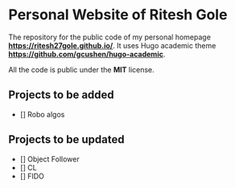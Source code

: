 # Personal Website of Ritesh Gole

The repository for the public code of my personal homepage **https://ritesh27gole.github.io/**. It uses Hugo academic theme **https://github.com/gcushen/hugo-academic**.

All the code is public under the **MIT** license. 

## Projects to be added
- [] Robo algos

## Projects to be updated
- [] Object Follower
- [] CL
- [] FIDO

